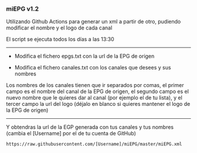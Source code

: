 ### miEPG   v1.2

Utilizando Github Actions para generar un xml a partir de otro, pudiendo modificar el nombre y el logo de cada canal

El script se ejecuta todos los días a las 13:30

***
- Modifica el fichero epgs.txt con la url de la EPG de origen

- Modifica el fichero canales.txt con los canales que desees y sus nombres

Los nombres de los canales tienen que ir separados por comas, el primer campo es el nombre del canal de la EPG de origen, el segundo campo es el nuevo nombre que le quieres dar al canal (por ejemplo el de tu lista), y el tercer campo la url del logo (déjalo en blanco si quieres mantener el logo de la EPG de origen)
***
Y obtendras la url de la EGP generada con tus canales y tus nombres (cambia el [Username] por el de tu cuenta de GitHub)
```
https://raw.githubusercontent.com/[Username]/miEPG/master/miEPG.xml
```
